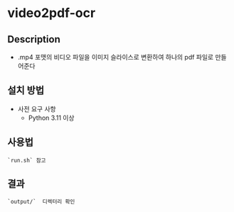 # video2pdf-ocr

## Description 
- .mp4 포맷의 비디오 파일을 이미지 슬라이스로 변환하여 하나의 pdf 파일로 만들어준다

## 설치 방법
- 사전 요구 사항
    - Python 3.11 이상


## 사용법
    `run.sh` 참고

## 결과
    `output/`  디렉터리 확인